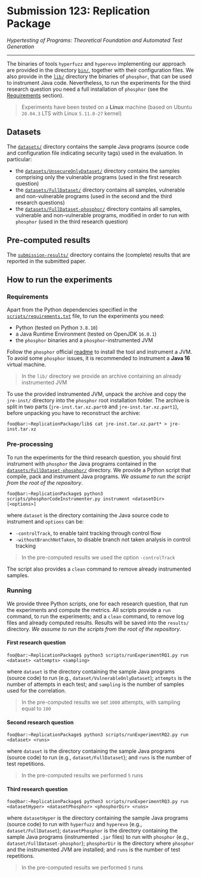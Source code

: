 # Submission 123: Replication Package
*Hypertesting of Programs: Theoretical Foundation and Automated Test Generation*

---

The binaries of tools `hyperfuzz` and `hyperevo` implementing our approach are provided in the directory [`bin/`](/bin), together with their configuration files. We also provide in the [`lib/`](/lib) directory the binaries of `phosphor`, that can be used to instrument Java code. Nevertheless, to run the experiments for the third research question you need a full installation of `phosphor` (see the [Requirements](#Requirements) section).

> Experiments have been tested on a **Linux** machine (based on Ubuntu `20.04.3` LTS with Linux `5.11.0-27` kernel)

## Datasets
The [`datasets/`](/datasets) directory contains the sample Java programs (source code and configuration file indicating security tags) used in the evaluation. In particular:
- the [`datasets/UnsecureOnlyDataset/`](/datasets/UnsecureOnlyDataset) directory contains the samples comprising only the vulnerable programs (used in the first research question)
- the [`datasets/FullDataset/`](/datasets/FullDataset) directory contains all samples, vulnerable and non-vulnerable programs (used in the second and the third research questions)
- the [`datasets/FullDataset-phosphor/`](/datasets/FullDataset) directory contains all samples, vulnerable and non-vulnerable programs, modified in order to run with `phosphor` (used in the third research question)

## Pre-computed results
The [`submission-results/`](/submission-results) directory contains the (complete) results that are reported in the submitted paper.

## How to run the experiments

### Requirements
Apart from the Python dependencies specified in the [`scripts/requirements.txt`](/scripts/requirements.txt) file, to run the experiments you need:
- Python (tested on Python `3.8.10`)
- a Java Runtime Environment (tested on OpenJDK `16.0.1`)
- the `phosphor` binaries and a `phosphor`-instrumented JVM

Follow the `phosphor` official [readme](https://github.com/gmu-swe/phosphor) to install the tool and instrument a JVM. To avoid some `phosphor` issues, it is recommended to instrument a **Java 16** virtual machine.

> In the `lib/` directory we provide an archive containing an already instrumented JVM

To use the provided instrumented JVM, unpack the archive and copy the `jre-inst/` directory into the `phosphor` root installation folder. The archive is split in two parts (`jre-inst.tar.xz.part0` and `jre-inst.tar.xz.part1`), before unpacking you have to reconstruct the archive:
```console
foo@bar:~ReplicationPackage/lib$ cat jre-inst.tar.xz.part* > jre-inst.tar.xz
```

### Pre-processing
To run the experiments for the third research question, you should first instrument with `phosphor` the Java programs contained in the [`datasets/FullDataset-phosphor/`](/datasets/FullDataset) directory. We provide a Python script that compile, pack and instrument Java programs. *We assume to run the script from the root of the repository*.
```console
foo@bar:~ReplicationPackage$ python3 scripts/phosphorCodeInstrumenter.py instrument <datasetDir> [<options>]
```
where `dataset` is the directory containing the Java source code to instrument and `options` can be:
-	`-controlTrack`, to enable taint tracking through control flow
- `-withoutBranchNotTaken`,	to disable branch not taken analysis in control tracking

> In the pre-computed results we used the option `-controlTrack`

The script also provides a `clean` command to remove already instrumented samples.

### Running
We provide three Python scripts, one for each research question, that run the experiments and compute the metrics. All scripts provide a `run` command, to run the experiments; and a `clean` command, to remove log files and already computed results. Results will be saved into the `results/` directory. *We assume to run the scripts from the root of the repository*.

#### First research question
```console
foo@bar:~ReplicationPackage$ python3 scripts/runExperimentRQ1.py run <dataset> <attempts> <sampling>
```
where `dataset` is the directory containing the sample Java programs (source code) to run (e.g., `dataset/VulnerableOnlyDataset`); `attempts` is the number of attempts in each test; and `sampling` is the number of samples used for the correlation.
> In the pre-computed results we set `1000` attempts, with sampling equal to `100`

#### Second research question
```console
foo@bar:~ReplicationPackage$ python3 scripts/runExperimentRQ2.py run <dataset> <runs>
```
where `dataset` is the directory containing the sample Java programs (source code) to run (e.g., `dataset/FullDataset`); and `runs` is the number of test repetitions.
> In the pre-computed results we performed `5` runs

#### Third research question
```console
foo@bar:~ReplicationPackage$ python3 scripts/runExperimentRQ3.py run <datasetHyper> <datasetPhosphor> <phosphorDir> <runs>
```
where `datasetHyper` is the directory containing the sample Java programs (source code) to run with `hyperfuzz` and `hyperevo` (e.g., `dataset/FullDataset`); `datasetPhosphor` is the directory containing the sample Java programs (instrumented `.jar` files) to run with `phosphor` (e.g., `dataset/FullDataset-phosphor`); `phosphorDir` is the directory where `phosphor` and the instrumented JVM are installed; and `runs` is the number of test repetitions.
> In the pre-computed results we performed `5` runs
